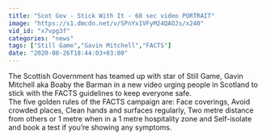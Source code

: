 ```yaml
---
title: "Scot Gov - Stick With It - 60 sec video PORTRAIT"
image: "https://s1.dmcdn.net/v/SPnYx1VFyM24QAOJs/x240"
vid_id: "x7vpg3f"
categories: "news"
tags: ["Still Game","Gavin Mitchell","FACTS"]
date: "2020-08-26T18:44:03+03:00"
---
```

The Scottish Government has teamed up with star of Still Game, Gavin Mitchell aka Boaby the Barman in a new video urging people in Scotland to stick with the FACTS guidelines to keep everyone safe.  <br>The five golden rules of the FACTS campaign are: Face coverings, Avoid crowded places, Clean hands and surfaces regularly, Two metre distance from others or 1 metre when in a 1 metre hospitality zone and Self-isolate and book a test if you’re showing any symptoms.
